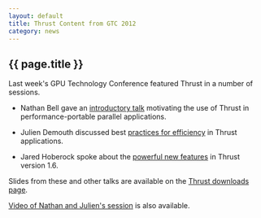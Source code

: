 ```yaml
---
layout: default
title: Thrust Content from GTC 2012
category: news
---
```

## {{ page.title }} ##

Last week's GPU Technology Conference featured Thrust in a number of sessions.

  * Nathan Bell gave an [introductory talk](https://github.com/downloads/thrust/thrust/GTC%202012%20(Part%201)%20-%20An%20Introduction%20to%20the%20Thrust%20Parallel%20Algorithms%20Library.pdf) motivating the use of Thrust in performance-portable parallel applications.

  * Julien Demouth discussed best [practices for efficiency](http://github.com/downloads/thrust/thrust/GTC%202012%20(Part%202)%20-%20Thrust%20by%20Example.pdf) in Thrust applications.

  * Jared Hoberock spoke about the [powerful new features](http://github.com/downloads/thrust/thrust/GTC%202012%20(Part%203)%20-%20What's%20new%20in%20Thrust%201.6.pdf) in Thrust version 1.6.

Slides from these and other talks are available on the [Thrust downloads page](http://github.com/thrust/thrust/downloads).

[Video of Nathan and Julien's session](http://nvidia.fullviewmedia.com/gtc2012/0515-A3-S0602.html) is also available.

